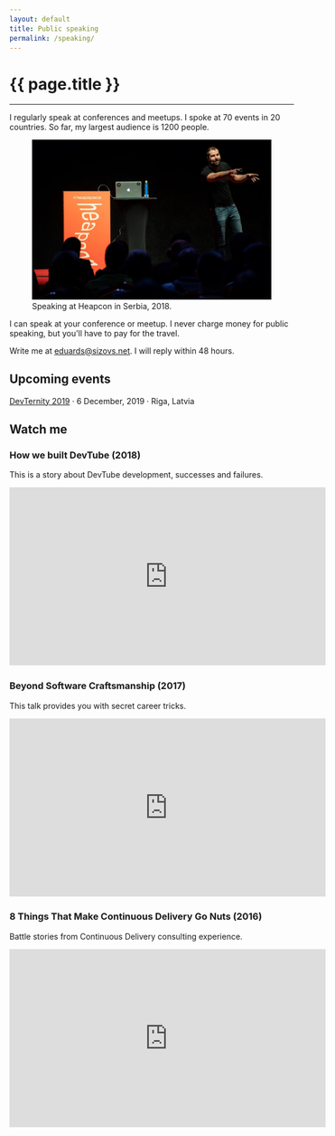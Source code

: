 ```yaml
---
layout: default
title: Public speaking
permalink: /speaking/
---
```


# {{ page.title }}
<hr>

I regularly speak at conferences and meetups. I spoke at 70 events in 20 countries. So far, my largest audience is 1200 people. 

<figure>
<img src="/images/speaking.jpg">
<figcaption>Speaking at Heapcon in Serbia, 2018.</figcaption>
</figure>


I can speak at your conference or meetup. I never charge money for public speaking, but you'll have to pay for the travel.

Write me at [eduards@sizovs.net](mailto:eduards@sizovs.net). I will reply within 48 hours.

## Upcoming events
[DevTernity 2019](https://devternity.com) · 6 December, 2019 · Riga, Latvia

## Watch me

### How we built DevTube (2018)
This is a story about DevTube development, successes and failures.
<div class="videoWrapper">
    <iframe width="560" height="315" src="https://www.youtube-nocookie.com/embed/lojL7oDiaTk" frameborder="0" allow="accelerometer; autoplay; encrypted-media; gyroscope; picture-in-picture" allowfullscreen></iframe>
</div>

### Beyond Software Craftsmanship (2017)
This talk provides you with secret career tricks.
<div class="videoWrapper">
    <iframe width="560" height="315" src="https://www.youtube-nocookie.com/embed/i6Dg5tvHNoI" frameborder="0" allow="accelerometer; autoplay; encrypted-media; gyroscope; picture-in-picture" allowfullscreen></iframe>
</div>

### 8 Things That Make Continuous Delivery Go Nuts (2016)
Battle stories from Continuous Delivery consulting experience.
<div class="videoWrapper">
    <iframe width="560" height="315" src="https://www.youtube-nocookie.com/embed/qRPT_cj9Nvw" frameborder="0" allow="accelerometer; autoplay; encrypted-media; gyroscope; picture-in-picture" allowfullscreen></iframe>
</div>
